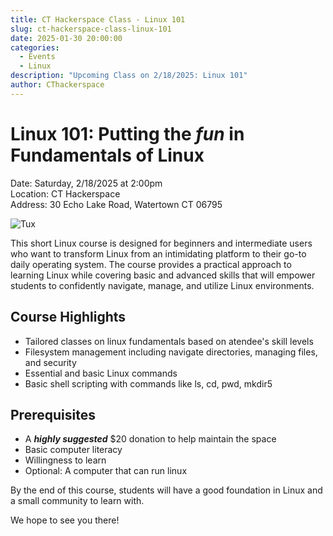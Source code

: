 ```yaml
---
title: CT Hackerspace Class - Linux 101
slug: ct-hackerspace-class-linux-101
date: 2025-01-30 20:00:00
categories:
  - Events
  - Linux
description: "Upcoming Class on 2/18/2025: Linux 101"
author: CThackerspace
---
```


# Linux 101: Putting the *fun* in Fundamentals of Linux

Date: Saturday, 2/18/2025 at 2:00pm<br/>
Location: CT Hackerspace<br/>
Address: 30 Echo Lake Road, Watertown CT 06795<br/>

![Tux](/uploads/2025/01/penguin.jpg)

This short Linux course is designed for beginners and intermediate users who want to transform Linux from an intimidating platform to their go-to daily operating system. The course provides a practical approach to learning Linux while covering basic and advanced skills that will empower students to confidently navigate, manage, and utilize Linux environments.

## Course Highlights

- Tailored classes on linux fundamentals based on atendee's skill levels
- Filesystem management including navigate directories, managing files, and security
- Essential and basic Linux commands
- Basic shell scripting with commands like ls, cd, pwd, mkdir5

## Prerequisites

- A **_highly suggested_** $20 donation to help maintain the space
- Basic computer literacy
- Willingness to learn
- Optional: A computer that can run linux

By the end of this course, students will have a good foundation in Linux and a small community to learn with.

We hope to see you there!
